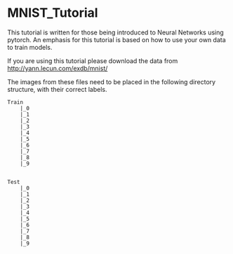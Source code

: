 # MNIST_Tutorial

This tutorial is written for those being introduced to Neural Networks using pytorch.
An emphasis for this tutorial is based on how to use your own data to train models. 

If you are using this tutorial please download the data from http://yann.lecun.com/exdb/mnist/

The images from these files need to be placed in the following directory structure, with their correct labels.

    Train
        |_0
        |_1
        |_2
        |_3
        |_4
        |_5
        |_6
        |_7
        |_8
        |_9


    Test
        |_0
        |_1
        |_2
        |_3
        |_4
        |_5
        |_6
        |_7
        |_8
        |_9
